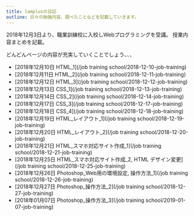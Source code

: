 ```yaml
---
title: lamplusの日記
outline: 日々の勉強内容、調べたことなどを記載していきます。
---
```


2018年12月3日より、職業訓練校に入校しWebプログラミングを受講。
授業内容まとめを記載。

どんどんページの内容が充実していくことでしょう、、、

- [2018年12月10日 HTML_1](/job training school/2018-12-10-job-training)
- [2018年12月11日 HTML_2](/job training school/2018-12-11-job-training)
- [2018年12月12日 HTML_3](/job training school/2018-12-12-job-training)
- [2018年12月13日 CSS_1](/job training school/2018-12-13-job-training)
- [2018年12月14日 CSS_2](/job training school/2018-12-14-job-training)
- [2018年12月17日 CSS_3](/job training school/2018-12-17-job-training)
- [2018年12月18日 CSS_4](/job training school/2018-12-18-job-training)
- [2018年12月19日 HTML_レイアウト_1](/job training school/2018-12-19-job-training)
- [2018年12月20日 HTML_レイアウト_2](/job training school/2018-12-20-job-training)
- [2018年12月21日 HTML_スマホ対応サイト作成_1](/job training school/2018-12-21-job-training)
- [2018年12月25日 HTML_スマホ対応サイト作成_2, HTML デザイン変更](/job training school/2018-12-25-job-training)
- [2018年12月26日 Photoshop_Web用の環境設定, 操作方法_1](/job training school/2018-12-26-job-training)
- [2018年12月27日 Photoshop_操作方法_2](/job training school/2018-12-27-job-training)
- [2018年01月07日 Photoshop_操作方法_3](/job training school/2019-01-07-job-training)


